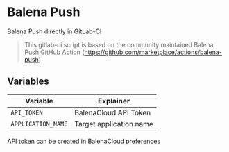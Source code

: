 # Balena Push

Balena Push directly in GitLab-CI

> This gitlab-ci script is based on the community maintained Balena Push GitHub Action (https://github.com/marketplace/actions/balena-push)

## Variables

| Variable           | Explainer               |
| ------------------ | ----------------------- |
| `API_TOKEN`        | BalenaCloud API Token   |
| `APPLICATION_NAME` | Target application name |

API token can be created in [BalenaCloud preferences](https://dashboard.balena-cloud.com/preferences/access-tokens)